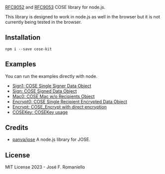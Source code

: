 [RFC9052](https://datatracker.ietf.org/doc/rfc9052/) and [RFC9053](https://datatracker.ietf.org/doc/html/rfc9053) COSE library for node.js.

This library is designed to work in node.js as well in the browser but it is not currently being tested in the browser.

## Installation

```
npm i --save cose-kit
```

## Examples

You can run the examples directly with node.

- [Sign1: COSE Single Signer Data Object](examples/Sign1.mjs)
- [Sign: COSE Signed Data Object](examples/Sign.mjs)
- [Mac0: COSE Mac w/o Recipients Object](examples/Mac0.mjs)
- [Encrypt0: COSE Single Recipient Encrypted Data Object](examples/Encrypt0.mjs)
- [Encrypt: COSE_Encrypt with direct encryption](examples/Encrypt.mjs)
- [COSEKey: COSEKey usage](examples/COSEKey.mjs)

## Credits

- [panva/jose](https://github.com/panva/jose) A node.js library for JOSE.

## License

MIT License 2023 - José F. Romaniello
